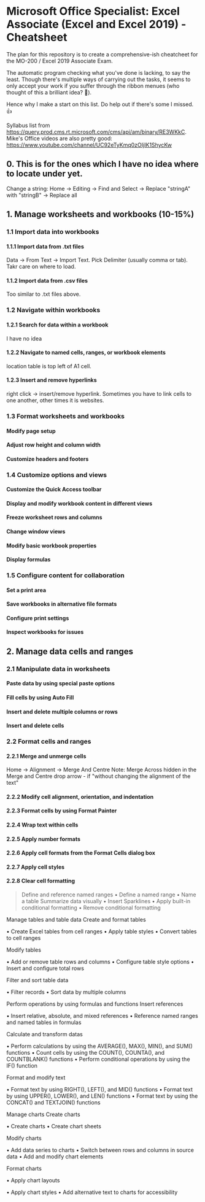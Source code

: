 # Microsoft Office Specialist: Excel Associate (Excel and Excel 2019) - Cheatsheet
The plan for this repository is to create a comprehensive-ish cheatcheet for the MO-200 / Excel 2019 Associate Exam.

The automatic program checking what you've done is lacking, to say the least. Though there's multiple ways of carrying out the tasks, it seems to only accept your work if you suffer through the ribbon menues (who thought of this a brilliant idea? 🤦). 

Hence why I make a start on this list. Do help out if there's some I missed. 👍

Syllabus list from https://query.prod.cms.rt.microsoft.com/cms/api/am/binary/RE3WKkC.
Mike's Office videos are also pretty good: https://www.youtube.com/channel/UC92eTyKmq0zOIjIK1ShycKw

## 0. This is for the ones which I have no idea where to locate under yet.
Change a string: Home -> Editing -> Find and Select -> Replace "stringA" with "stringB" -> Replace all

## 1. Manage worksheets and workbooks (10-15%)

### 1.1 Import data into workbooks
#### 1.1.1 Import data from .txt files
Data -> From Text -> Import Text. Pick Delimiter (usually comma or tab). Takr care on where to load.
#### 1.1.2 Import data from .csv files
Too similar to .txt files above.

### 1.2 Navigate within workbooks
#### 1.2.1 Search for data within a workbook
I have no idea
####  1.2.2 Navigate to named cells, ranges, or workbook elements
location table is top left of A1 cell. 
####  1.2.3 Insert and remove hyperlinks
right click -> insert/remove hyperlink. Sometimes you have to link cells to one another, other times it is websites.

###  1.3 Format worksheets and workbooks
####  Modify page setup
#### Adjust row height and column width
#### Customize headers and footers
  
### 1.4 Customize options and views
#### Customize the Quick Access toolbar
#### 	Display and modify workbook content in different views
#### 	Freeze worksheet rows and columns
#### 	Change window views
#### 	Modify basic workbook properties
#### 	Display formulas
  
### 1.5 Configure content for collaboration
  #### 	Set a print area
  #### 	Save workbooks in alternative file formats
  #### 	Configure print settings
  #### 	Inspect workbooks for issues

## 2. Manage data cells and ranges

### 2.1 Manipulate data in worksheets
  ####	Paste data by using special paste options
  ####	Fill cells by using Auto Fill
  ####	Insert and delete multiple columns or rows
  ####	Insert and delete cells
  
### 2.2 Format cells and ranges
  #### 2.2.1	Merge and unmerge cells
  Home -> Alignment -> Merge And Centre 
  Note: Merge Across hidden in the Merge and Centre drop arrow - if "without changing the alignment of the text"
  
  #### 2.2.2	Modify cell alignment, orientation, and indentation
  #### 2.2.3	Format cells by using Format Painter
  #### 2.2.4	Wrap text within cells
  #### 2.2.5	Apply number formats
  #### 2.2.6	Apply cell formats from the Format Cells dialog box
  #### 2.2.7	Apply cell styles
  #### 2.2.8 Clear cell formatting

> Define and reference named ranges
  •	Define a named range
  •	Name a table
> Summarize data visually
  •	Insert Sparklines
  •	Apply built-in conditional formatting
  •	Remove conditional formatting

Manage tables and table data
Create and format tables

•	Create Excel tables from cell ranges
•	Apply table styles
•	Convert tables to cell ranges

Modify tables
 
•	Add or remove table rows and columns
•	Configure table style options
•	Insert and configure total rows

Filter and sort table data

•	Filter records
•	Sort data by multiple columns

Perform operations by using formulas and functions
Insert references

•	Insert relative, absolute, and mixed references
•	Reference named ranges and named tables in formulas

Calculate and transform datas

•	Perform calculations by using the AVERAGE(), MAX(), MIN(), and SUM() functions
•	Count cells by using the COUNT(), COUNTA(), and COUNTBLANK() functions
•	Perform conditional operations by using the IF() function

Format and modify text

•	Format text by using RIGHT(), LEFT(), and MID() functions
•	Format text by using UPPER(), LOWER(), and LEN() functions
•	Format text by using the CONCAT() and TEXTJOIN() functions

Manage charts
Create charts

•	Create charts
•	Create chart sheets

Modify charts

•	Add data series to charts
•	Switch between rows and columns in source data
•	Add and modify chart elements

Format charts

•	Apply chart layouts
 
•	Apply chart styles
•	Add alternative text to charts for accessibility

